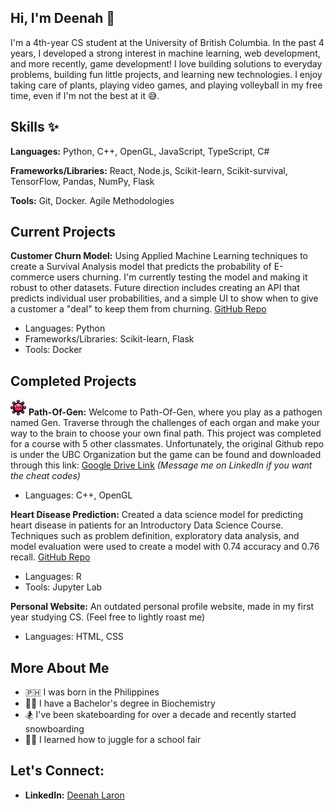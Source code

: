 ## Hi, I'm Deenah 👋

<!--
**deenahl/deenahl** is a ✨ _special_ ✨ repository because its `README.md` (this file) appears on your GitHub profile.

Here are some ideas to get you started:

- 🔭 I’m currently working on ...
- 🌱 I’m currently learning ...
- 👯 I’m looking to collaborate on ...
- 🤔 I’m looking for help with ...
- 💬 Ask me about ...
- 📫 How to reach me: ...
- 😄 Pronouns: ...
- ⚡ Fun fact: ...
-->

I'm a 4th-year CS student at the University of British Columbia. In the past 4 years, I developed a strong interest in machine learning, web development, and more recently, game development! I love building solutions to everyday problems, building fun little projects, and learning new technologies. I enjoy taking care of plants, playing video games, and playing volleyball in my free time, even if I'm not the best at it 😅. 

## Skills ✨
**Languages:** Python, C++, OpenGL, JavaScript, TypeScript, C#

**Frameworks/Libraries:** React, Node.js, Scikit-learn, Scikit-survival, TensorFlow, Pandas, NumPy, Flask

**Tools:** Git, Docker. Agile Methodologies

## Current Projects
**Customer Churn Model:** Using Applied Machine Learning techniques to create a Survival Analysis model that predicts the probability of E-commerce users churning. I'm currently testing the model and making it robust to other datasets. Future direction includes creating an API that predicts individual user probabilities, and a simple UI to show when to give a customer a "deal" to keep them from churning. [GitHub Repo](https://github.com/deenahl/customer_churn)
- Languages: Python
- Frameworks/Libraries: Scikit-learn, Flask
- Tools: Docker

## Completed Projects 
<img src="https://github.com/deenahl/deenahl/blob/main/gen.png" width="25" height="25"> **Path-Of-Gen:** Welcome to Path-Of-Gen, where you play as a pathogen named Gen. Traverse through the challenges of each organ and make your way to the brain to choose your own final path. This project was completed for a course with 5 other classmates. Unfortunately, the original Github repo is under the UBC Organization but the game can be found and downloaded through this link:  [Google Drive Link](https://drive.google.com/drive/folders/1sJcZRBS94dM34GiZvK3UosdZdxuKl-YO)  *(Message me on LinkedIn if you want the cheat codes)* 
- Languages: C++, OpenGL

**Heart Disease Prediction:** Created a data science model for predicting heart disease in patients for an Introductory Data Science Course. Techniques such as problem definition, exploratory data analysis, and model evaluation were used to create a model with 0.74 accuracy and 0.76 recall. [GitHub Repo](https://github.com/deenahl/dsci-100-2024s-project)
- Languages: R
- Tools: Jupyter Lab

**Personal Website:** An outdated personal profile website, made in my first year studying CS. (Feel free to lightly roast me)
- Languages: HTML, CSS

## More About Me
- 🇵🇭 I was born in the Philippines
- 👩‍🔬 I have a Bachelor's degree in Biochemistry 
- 🏂 I've been skateboarding for over a decade and recently started snowboarding 
- 🤹‍♀️ I learned how to juggle for a school fair

## Let's Connect:
- **LinkedIn:** [Deenah Laron](linkedin.com/in/deenah-laron)

